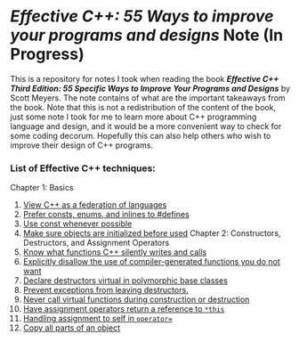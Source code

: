 # *Effective C++:  55 Ways to improve your programs and designs* Note (In Progress)
This is a repository for notes I took when reading the book ***Effective C++ Third Edition: 55 Specific Ways to Improve Your Programs and Designs*** by Scott Meyers. The note contains of what are the important takeaways from the book. Note that this is not a redistribution of the content of the book, just some note I took for me to learn more about C++ programming language and design, and it would be a more convenient way to check for some coding decorum. Hopefully this can also help others who wish to improve their design of C++ programs.

### List of Effective C++ techniques: 
Chapter 1:  Basics
1. [View C++ as a federation of languages](https://github.com/sliu-trinity/Effective-Cpp-55-Ways-Note/blob/master/item1.md)
2. [Prefer consts, enums, and inlines to #defines](https://github.com/sliu-trinity/Effective-Cpp-55-Ways-Note/blob/master/item2.md)
3. [Use const whenever possible](https://github.com/sliu-trinity/Effective-Cpp-55-Ways-Note/blob/master/item3.md)
4. [Make sure objects are initialized before used](https://github.com/sliu-trinity/Effective-Cpp-55-Ways-Note/blob/master/item4.md)
Chapter 2: Constructors, Destructors, and Assignment Operators 
5.  [Know what functions C++ silently writes and calls](https://github.com/sliu-trinity/Effective-Cpp-55-Ways-Note/blob/master/item5.md)
6.  [Explicitly disallow the use of compiler-generated functions you do not want](https://github.com/sliu-trinity/Effective-Cpp-55-Ways-Note/blob/master/item6.md)
7.  [Declare destructors virtual in polymorphic base classes](https://github.com/sliu-trinity/Effective-Cpp-55-Ways-Note/blob/master/item7.md)
8.  [Prevent exceptions from leaving destructors.](https://github.com/sliu-trinity/Effective-Cpp-55-Ways-Note/blob/master/item8.md)
9.  [Never call virtual functions during construction or destruction](https://github.com/sliu-trinity/Effective-Cpp-55-Ways-Note/blob/master/item9.md)
10. [Have assignment operators return a reference to `*this`](https://github.com/sliu-trinity/Effective-Cpp-55-Ways-Note/blob/master/item10.md)
11. [Handling assignment to self in `operator=`](https://github.com/sliu-trinity/Effective-Cpp-55-Ways-Note/blob/master/item11.md)
12. [Copy all parts of an object](https://github.com/sliu-trinity/Effective-Cpp-55-Ways-Note/blob/master/item12.md)
